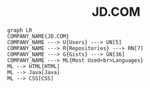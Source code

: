 <h1 align="center">JD.COM</h1>

```mermaid
graph LR
COMPANY_NAME{JD.COM}
COMPANY_NAME ---> U{Users} ---> UN[5]
COMPANY_NAME ---> R{Repositories} ---> RN[7]
COMPANY_NAME ---> G{Gists} ---> GN[36]
COMPANY_NAME ---> ML{Most Used<br>Languages}
ML --> HTML[HTML]
ML --> Java[Java]
ML --> CSS[CSS]
```
